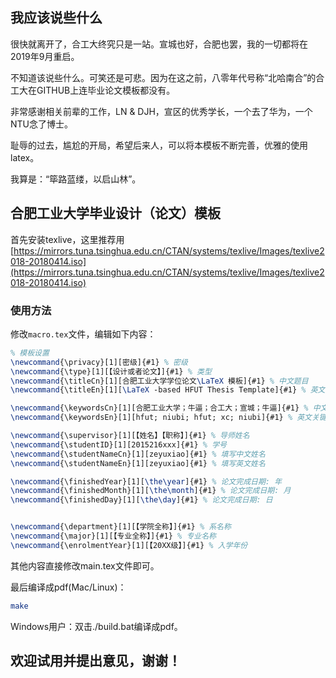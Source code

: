 ## 我应该说些什么

很快就离开了，合工大终究只是一站。宣城也好，合肥也罢，我的一切都将在2019年9月重启。

不知道该说些什么。可笑还是可悲。因为在这之前，八零年代号称“北哈南合”的合工大在GITHUB上连毕业论文模板都没有。

非常感谢相关前辈的工作，LN & DJH，宣区的优秀学长，一个去了华为，一个NTU念了博士。

耻辱的过去，尴尬的开局，希望后来人，可以将本模板不断完善，优雅的使用latex。

我算是：“筚路蓝缕，以启山林”。

## 合肥工业大学毕业设计（论文）模板
首先安装texlive，这里推荐用[https://mirrors.tuna.tsinghua.edu.cn/CTAN/systems/texlive/Images/texlive2018-20180414.iso](https://mirrors.tuna.tsinghua.edu.cn/CTAN/systems/texlive/Images/texlive2018-20180414.iso)


### 使用方法
修改`macro.tex`文件，编辑如下内容：

```latex
% 模板设置
\newcommand{\privacy}[1][密级]{#1} % 密级
\newcommand{\type}[1][【设计或者论文】]{#1} % 类型
\newcommand{\titleCn}[1][合肥工业大学学位论文\LaTeX 模板]{#1} % 中文题目
\newcommand{\titleEn}[1][\LaTeX -based HFUT Thesis Template]{#1} % 英文题目

\newcommand{\keywordsCn}[1][合肥工业大学；牛逼；合工大；宣城；牛逼]{#1} % 中文关键字
\newcommand{\keywordsEn}[1][hfut; niubi; hfut; xc; niubi]{#1} % 英文关键字

\newcommand{\supervisor}[1][【姓名】【职称】]{#1} % 导师姓名
\newcommand{\studentID}[1][2015216xxx]{#1} % 学号
\newcommand{\studentNameCn}[1][zeyuxiao]{#1} % 填写中文姓名
\newcommand{\studentNameEn}[1][zeyuxiao]{#1} % 填写英文姓名

\newcommand{\finishedYear}[1][\the\year]{#1} % 论文完成日期: 年
\newcommand{\finishedMonth}[1][\the\month]{#1} % 论文完成日期: 月
\newcommand{\finishedDay}[1][\the\day]{#1} % 论文完成日期: 日


\newcommand{\department}[1][【学院全称】]{#1} % 系名称
\newcommand{\major}[1][【专业全称】]{#1} % 专业名称
\newcommand{\enrolmentYear}[1][【20XX级】]{#1} % 入学年份
```

其他内容直接修改main.tex文件即可。

最后编译成pdf(Mac/Linux)：

```bash
make
```

Windows用户：双击./build.bat编译成pdf。

## 欢迎试用并提出意见，谢谢！